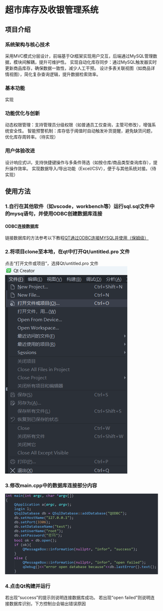 # 超市库存及收银管理系统

## 项目介绍

### 系统架构与核心技术

采用MVC模式分层设计，前端基于Qt框架实现用户交互，后端通过MySQL管理数据，模块间解耦，提升可维护性。
实现自动化库存同步：通过MySQL触发器实时更新商品库存，确保数据一致性，减少人工干预。
设计多表关联视图（如商品详情视图），简化复杂查询逻辑，提升数据检索效率。

### 基本功能

实现

### 功能优化与创新

动态权限管理：支持管理员分级权限（如普通员工仅查询，主管可修改），增强系统安全性。
智能预警机制：库存低于阈值时自动触发补货提醒，避免缺货问题，优化库存周转率。（待实现）

### 用户体验改进

设计响应式UI，支持快捷键操作与多条件筛选（如按仓库/商品类型查询库存），提升操作效率。
实现数据导入/导出功能（Excel/CSV），便于与其他系统对接。（待实现）

## 使用方法

### 1.自行在其他软件（如vscode，workbench等）运行sql.sql文件中的mysq语句，并使用ODBC创建数据库连接

#### ODBC连接数据库
链接数据库的方法参考以下教程[QT通过ODBC连接MYSQL并使用（保姆级）](https://blog.csdn.net/qq_72583325/article/details/133967965)
### 2.将项目clone至本地，在qt中打开Qt/untitled.pro 文件
点击“打开文件或项目”，选择Qt/untitled.pro 文件
![](https://github.com/yangwangxingkong165/supermarket/raw/main/Qt/photo/13.png)
### 3.修改main.cpp中的数据库连接部分内容
![](https://github.com/yangwangxingkong165/supermarket/raw/main/Qt/photo/12.png)

### 4.点击Qt构建并运行
若出现“success”的提示则说明连接数据库成功。
若出现“open failed”则说明连接数据库识别，下方控制台会输出错误原因
